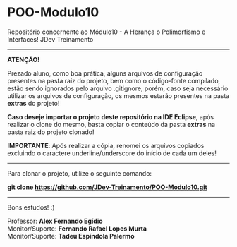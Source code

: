 # POO-Modulo10
Repositório concernente ao Módulo10 - A Herança o Polimorfismo e Interfaces! JDev Treinamento

<hr>

<b>ATENÇÃO!</b>

Prezado aluno, como boa prática, alguns arquivos de configuração presentes na pasta raiz do projeto, bem como o código-fonte compilado, estão sendo ignorados pelo arquivo .gitignore, porém, caso seja necessário utilizar os arquivos de configuração, os mesmos estarão presentes na pasta <b>extras</b> do projeto!

<b>Caso deseje importar o projeto deste repositório na IDE Eclipse</b>, após realizar o clone do mesmo, basta copiar o conteúdo da pasta <b>extras</b> na pasta raiz do projeto clonado!

<b>IMPORTANTE</b>: Após realizar a cópia, renomei os arquivos copiados excluindo o caractere underline/underscore do início de cada um deles!

<hr>

Para clonar o projeto, utilize o seguinte comando:

<b> git clone https://github.com/JDev-Treinamento/POO-Modulo10.git </b>

<hr>

Bons estudos! :)

Professor: <b>Alex Fernando Egídio</b> <br />
Monitor/Suporte: <b>Fernando Rafael Lopes Murta</b> <br />
Monitor/Suporte: <b>Tadeu Espíndola Palermo</b>
